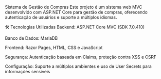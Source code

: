 Sistema de Gestão de Compras
Este projeto é um sistema web MVC desenvolvido com ASP.NET Core para gestão de compras, oferecendo autenticação de usuários e suporte a múltiplos idiomas.


🛠️ Tecnologias Utilizadas
Backend: ASP.NET Core MVC (SDK 7.0.410)

Banco de Dados: MariaDB

Frontend: Razor Pages, HTML, CSS e JavaScript

Segurança: Autenticação baseada em Claims, proteção contra XSS e CSRF

Configuração: Suporte a múltiplos ambientes e uso de User Secrets para informações sensíveis
